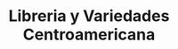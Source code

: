 ---
title: "Libreria y Variedades Centroamericana"
url: /managua/libreria-y-variedades-centroamericana/
shop: material de oficina
---